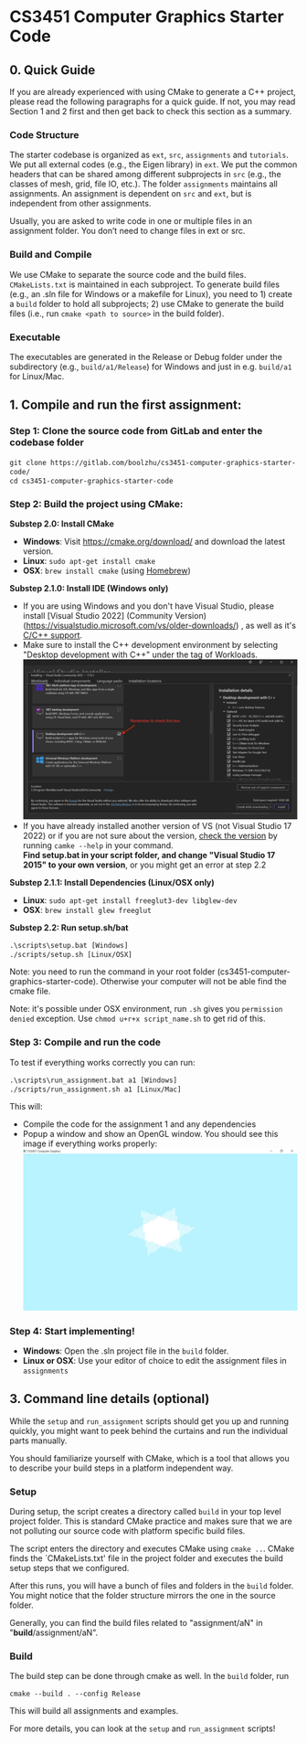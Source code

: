 # CS3451 Computer Graphics Starter Code

## 0. Quick Guide

If you are already experienced with using CMake to generate a C++ project, please read the following paragraphs for a quick guide. If not, you may read Section 1 and 2 first and then get back to check this section as a summary.

### Code Structure

The starter codebase is organized as `ext`, `src`, `assignments` and `tutorials`. We put all external codes (e.g., the Eigen library) in `ext`. We put the common headers that can be shared among different subprojects in `src` (e.g., the classes of mesh, grid, file IO, etc.). The folder `assignments` maintains all assignments. An assignment is dependent on `src` and `ext`, but is independent from other assignments.

Usually, you are asked to write code in one or multiple files in an assignment folder. You don’t need to change files in ext or src.

### Build and Compile

We use CMake to separate the source code and the build files. `CMakeLists.txt` is maintained in each subproject. 
To generate build files (e.g., an .sln file for Windows or a makefile for Linux), you need to 1) create a `build` folder to hold all subprojects; 
2) use CMake to generate the build files (i.e., run `cmake <path to source>` in the build folder).

### Executable

The executables are generated in the Release or Debug folder under the subdirectory (e.g., `build/a1/Release`) for Windows and just in e.g. `build/a1` for Linux/Mac.


## 1. Compile and run the first assignment:

### Step 1: Clone the source code from GitLab and enter the codebase folder

    git clone https://gitlab.com/boolzhu/cs3451-computer-graphics-starter-code/
    cd cs3451-computer-graphics-starter-code

### Step 2: Build the project using CMake:

**Substep 2.0: Install CMake**

- **Windows**: Visit https://cmake.org/download/ and download the latest version.  
- **Linux**: `sudo apt-get install cmake`
- **OSX**: `brew install cmake` (using [Homebrew](https://brew.sh/))

**Substep 2.1.0: Install IDE (Windows only)**
  - If you are using Windows and you don't have Visual Studio, please install [Visual Studio 2022] (Community Version) (https://visualstudio.microsoft.com/vs/older-downloads/) , as well as it's [C/C++ support](https://docs.microsoft.com/en-us/cpp/build/vscpp-step-0-installation?view=msvc-150). 
  - Make sure to install the C++ development environment by selecting "Desktop development with C++" under the tag of Workloads. ![C++](misc/vs.JPG) 
  - If you have already installed another version of VS (not Visual Studio 17 2022) or if you are not sure about the version, [check the version](https://stackoverflow.com/questions/33917454/cmake-how-to-specify-the-version-of-visual-c-to-work-with) by running 
  ` camke --help `
  in your command.   
  **Find setup.bat in your script folder, and change "Visual Studio 17 2015" to your own version**, or you might get an error at step 2.2

**Substep 2.1.1: Install Dependencies (Linux/OSX only)**
- **Linux**: `sudo apt-get install freeglut3-dev libglew-dev`
- **OSX**: `brew install glew freeglut`


  
**Substep 2.2: Run setup.sh/bat**

    .\scripts\setup.bat [Windows]
    ./scripts/setup.sh [Linux/OSX]

Note: you need to run the command in your root folder (cs3451-computer-graphics-starter-code). Otherwise your computer will not be able find the cmake file.  

Note: it's possible under OSX environment, run `.sh` gives you `permission denied` exception. Use `chmod u+r+x script_name.sh` to get rid of this.
 

### Step 3: Compile and run the code

To test if everything works correctly you can run:

    .\scripts\run_assignment.bat a1 [Windows]
    ./scripts/run_assignment.sh a1 [Linux/Mac]

This will:

- Compile the code for the assignment 1 and any dependencies
- Popup a window and show an OpenGL window. You should see this image if everything works properly: ![a1image](misc/a1.JPG)  

### Step 4: Start implementing!

- **Windows**: Open the .sln project file in the `build` folder.
- **Linux or OSX**: Use your editor of choice to edit the assignment files in `assignments`

## 3. Command line details (optional) 

While the `setup` and `run_assignment` scripts should get you up and running quickly, you might want to peek behind the curtains and run the individual parts manually.

You should familiarize yourself with CMake, which is a tool that allows you to describe your build steps in a platform independent way.


### Setup

During setup, the script creates a directory called `build` in your top level project folder. 
This is standard CMake practice and makes sure that we are not polluting our source code with platform specific build files.

The script enters the directory and executes CMake using `cmake ..`. CMake finds the `CMakeLists.txt' file in the project folder and executes the build setup steps that we configured.

After this runs, you will have a bunch of files and folders in the `build` folder. You might notice that the folder structure mirrors the one in the source folder.

Generally, you can find the build files related to "assignment/aN" in "**build**/assignment/aN". 

### Build

The build step can be done through cmake as well. In the `build` folder, run 

    cmake --build . --config Release
    
This will build all assignments and examples.
    
For more details, you can look at the `setup` and `run_assignment` scripts!
